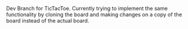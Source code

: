 Dev Branch for TicTacToe.
Currently trying to implement the same functionality by cloning the board and making changes on a copy of the board instead of the actual board.
